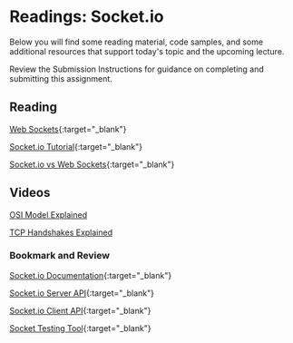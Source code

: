 # Readings: Socket.io

Below you will find some reading material, code samples, and some additional resources that support today's topic and the upcoming lecture.

Review the Submission Instructions for guidance on completing and submitting this assignment.

## Reading

[Web Sockets](https://en.wikipedia.org/wiki/WebSocket){:target="_blank"}

<!-- Mix it up! Create the questions with pointed answers, fill in the blank, or opinion/open ended -->

[Socket.io Tutorial](https://www.tutorialspoint.com/socket.io/){:target="_blank"}

<!-- Mix it up! Create the questions with pointed answers, fill in the blank, or opinion/open ended -->

[Socket.io vs Web Sockets](https://www.educba.com/websocket-vs-socket-io/){:target="_blank"}

<!-- Mix it up! Create the questions with pointed answers, fill in the blank, or opinion/open ended -->

## Videos

[OSI Model Explained](https://www.youtube.com/watch?v=vv4y_uOneC0)

<!-- Mix it up! Create the questions with pointed answers, fill in the blank, or opinion/open ended -->

[TCP Handshakes Explained](https://www.youtube.com/watch?v=xMtP5ZB3wSk)

<!-- Mix it up! Create the questions with pointed answers, fill in the blank, or opinion/open ended -->

### Bookmark and Review

[Socket.io Documentation](https://socket.io/docs/){:target="_blank"}

[Socket.io Server API](https://socket.io/docs/server-api){:target="_blank"}

[Socket.io Client API](https://socket.io/docs/client-api){:target="_blank"}

[Socket Testing Tool](https://amritb.github.io/socketio-client-tool/){:target="_blank"}
